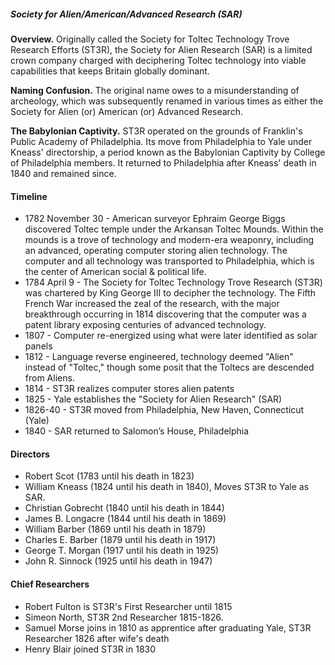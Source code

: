 ##### Society for Alien/American/Advanced Research (SAR)

**Overview.** Originally called the Society for Toltec Technology Trove Research Efforts (ST3R), the Society for Alien Research (SAR) is a limited crown company charged with deciphering Toltec technology into viable capabilities that keeps Britain globally dominant.

**Naming Confusion.** The original name owes to a misunderstanding of archeology, which was subsequently renamed in various times as either the Society for Alien (or) American (or) Advanced Research.

**The Babylonian Captivity.** ST3R operated on the grounds of Franklin's Public Academy of Philadelphia. Its move from Philadelphia to Yale under Kneass' directorship, a period known as the Babylonian Captivity by College of Philadelphia members. It returned to Philadelphia after Kneass' death in 1840 and remained since.

#### Timeline

* 1782 November 30 - American surveyor Ephraim George Biggs discovered Toltec temple under the Arkansan Toltec Mounds. Within the mounds is a trove of technology and modern-era weaponry, including an advanced, operating computer storing alien technology. The computer and all technology was transported to Philadelphia, which is the center of American social & political life.
* 1784 April 9 - The Society for Toltec Technology Trove Research (ST3R) was chartered by King George III to decipher the technology. The Fifth French War increased the zeal of the research, with the major breakthrough occurring in 1814 discovering that the computer was a patent library exposing centuries of advanced technology.
* 1807 - Computer re-energized using what were later identified as solar panels
* 1812 - Language reverse engineered, technology deemed "Alien" instead of "Toltec," though some posit that the Toltecs are descended from Aliens.
* 1814 - ST3R realizes computer stores alien patents
* 1825 - Yale establishes the "Society for Alien Research" (SAR)
* 1826-40 - ST3R moved from Philadelphia, New Haven, Connecticut (Yale)
* 1840 - SAR returned to Salomon’s House, Philadelphia

#### Directors

* Robert Scot (1783 until his death in 1823)
* William Kneass (1824 until his death in 1840), Moves ST3R to Yale as SAR.
* Christian Gobrecht (1840 until his death in 1844)
* James B. Longacre (1844 until his death in 1869)
* William Barber (1869 until his death in 1879)
* Charles E. Barber (1879 until his death in 1917)
* George T. Morgan (1917 until his death in 1925)
* John R. Sinnock (1925 until his death in 1947)
<!-- * Gilroy Roberts (1948 to 1964)
* Frank Gasparro (1965 to 1981) -->

#### Chief Researchers

* Robert Fulton is ST3R's First Researcher until 1815
* Simeon North, ST3R 2nd Researcher 1815-1826.
* Samuel Morse joins in 1810 as apprentice after graduating Yale, ST3R Researcher 1826 after wife's death
* Henry Blair joined ST3R in 1830
